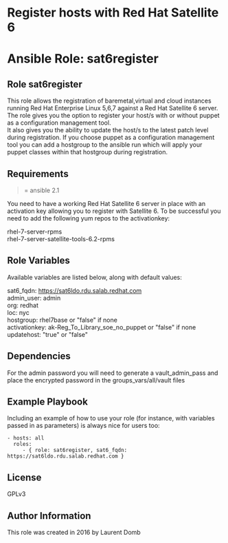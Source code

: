 # Register hosts with Red Hat Satellite 6
# Ansible Role: sat6register

## Role sat6register

This role allows the registration of baremetal,virtual and cloud instances running Red Hat Enterprise Linux 5,6,7 against a Red Hat Satellite 6 server. The role gives you the option to register your host/s with or without puppet as a configuration management tool.  
It also gives you the ability to update the host/s to the latest patch level during registration. If you choose puppet as a configuration management tool you can add a hostgroup to the ansible run which will apply your puppet classes within that hostgroup during registration.  

## Requirements

>= ansible 2.1

You need to have a working Red Hat Satellite 6 server in place with an activation key allowing you to register with Satellite 6.
To be successful you need to add the following yum repos to the activationkey:

rhel-7-server-rpms  
rhel-7-server-satellite-tools-6.2-rpms

## Role Variables

Available variables are listed below, along with default values:

sat6_fqdn: https://sat6ldo.rdu.salab.redhat.com  
admin_user: admin  
org: redhat  
loc: nyc  
hostgroup: rhel7base or "false" if none  
activationkey: ak-Reg_To_Library_soe_no_puppet or "false" if none  
updatehost: "true" or "false"  

## Dependencies

For the admin password you will need to generate a vault_admin_pass and place the encrypted password in the groups_vars/all/vault files

## Example Playbook

Including an example of how to use your role (for instance, with variables passed in as parameters) is always nice for users too:

    - hosts: all
      roles:
         - { role: sat6register, sat6_fqdn: https://sat6ldo.rdu.salab.redhat.com }

## License

GPLv3

## Author Information
This role was created in 2016 by Laurent Domb

